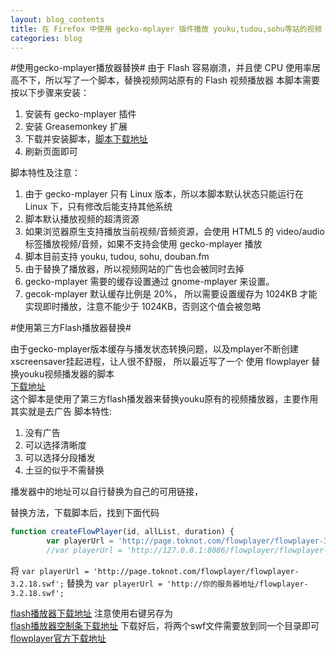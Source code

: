```yaml
---
layout: blog_contents
title: 在 Firefox 中使用 gecko-mplayer 插件播放 youku,tudou,sohu等站的视频
categories: blog
---
```

#使用gecko-mplayer播放器替换#
由于 Flash 容易崩溃，并且使 CPU 使用率居高不下，所以写了一个脚本，替换视频网站原有的 Flash 视频播放器
本脚本需要按以下步骤来安装：

1. 安装有 gecko-mplayer 插件
2. 安装 Greasemonkey 扩展
3. 下载并安装脚本，[脚本下载地址](http://toknot.com/download/Flash2Mplayer.js)
4. 刷新页面即可

脚本特性及注意：

1. 由于 gecko-mplayer 只有 Linux 版本，所以本脚本默认状态只能运行在 Linux 下，只有修改后能支持其他系统
2. 脚本默认播放视频的超清资源
3. 如果浏览器原生支持播放当前视频/音频资源，会使用 HTML5 的 video/audio 标签播放视频/音频，如果不支持会使用 gecko-mplayer 播放
4. 脚本目前支持 youku, tudou, sohu, douban.fm
5. 由于替换了播放器，所以视频网站的广告也会被同时去掉
6. gecko-mplayer 需要的缓存设置通过 gnome-mplayer 来设置。
7. gecok-mplayer 默认缓存比例是 20%， 所以需要设置缓存为 1024KB 才能实现即时播放，注意不能少于 1024KB，否则这个值会被忽略

#使用第三方Flash播放器替换#

由于gecko-mplayer版本缓存与播发状态转换问题，以及mplayer不断创建 xscreensaver挂起进程，让人很不舒服，
所以最近写了一个 使用 flowplayer 替换youku视频播发器的脚本  
[下载地址](http://toknot.com/download/MyFlashPlayer.js)  
这个脚本是使用了第三方flash播发器来替换youku原有的视频播放器，主要作用其实就是去广告 
脚本特性:

1. 没有广告
2. 可以选择清晰度
3. 可以选择分段播发
4. 土豆的似乎不需替换
 
播发器中的地址可以自行替换为自己的可用链接，

替换方法，下载脚本后，找到下面代码

```javascript
function createFlowPlayer(id, allList, duration) {
		var playerUrl = 'http://page.toknot.com/flowplayer/flowplayer-3.2.18.swf';
		//var playerUrl = 'http://127.0.0.1:8086/flowplayer/flowplayer-3.2.18.swf';
```

将 `var playerUrl = 'http://page.toknot.com/flowplayer/flowplayer-3.2.18.swf';`
替换为 `var playerUrl = 'http://你的服务器地址/flowplayer-3.2.18.swf';`


[flash播放器下载地址](http://page.toknot.com/flowplayer/flowplayer-3.2.18.swf) 注意使用右键另存为  
[flash播放器空制条下载地址](http://page.toknot.com/flowplayer/flowplayer.controls-3.2.16.swf)
下载好后，将两个swf文件需要放到同一个目录即可   
[flowplayer官方下载地址](https://releases.flowplayer.org/flowplayer/flowplayer-3.2.18.zip)

